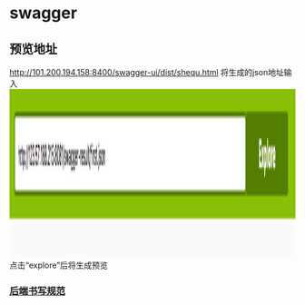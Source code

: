 # swagger

## 预览地址
http://101.200.194.158:8400/swagger-ui/dist/shequ.html
将生成的json地址输入
<img src="attachment/images/swagger_1.png" width = "700" height = "300" alt="登陆页面" align=center />
点击“explore”后将生成预览


### [后端书写规范](./wiki/page/683.html)

